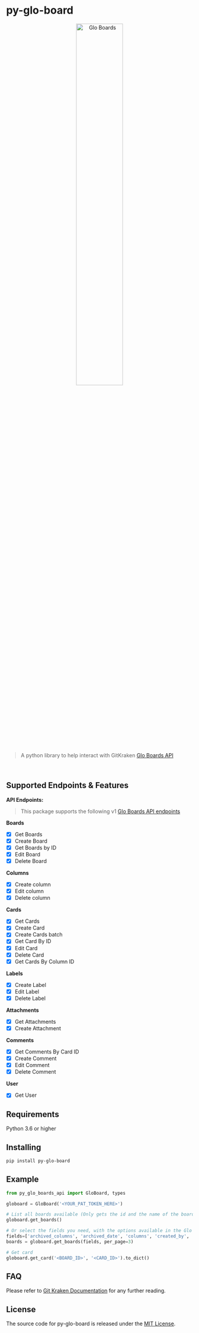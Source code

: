 # py-glo-board

<p align="center">
    <img align="center" src="https://cdn.worldvectorlogo.com/logos/gitkraken.svg" width="50%" height="50%" title="Glo Boards">
</p>

>A python library to help interact with GitKraken [Glo Boards API](https://support.gitkraken.com/developers/api/)
<br>

## Supported Endpoints & Features

**API Endpoints:**
>This package supports the following v1 [Glo Boards API endpoints](https://gloapi.gitkraken.com/v1/docs/)

**Boards**

- [x] Get Boards
- [x] Create Board
- [x] Get Boards by ID
- [x] Edit Board
- [x] Delete Board

**Columns**
- [x] Create column
- [x] Edit column
- [x] Delete column

**Cards**
- [x] Get Cards
- [x] Create Card
- [X] Create Cards batch
- [x] Get Card By ID
- [x] Edit Card
- [x] Delete Card
- [x] Get Cards By Column ID

**Labels**
- [x] Create Label
- [x] Edit Label
- [x] Delete Label

**Attachments**
- [X] Get Attachments
- [X] Create Attachment

**Comments**
- [x] Get Comments By Card ID
- [x] Create Comment
- [x] Edit Comment
- [x] Delete Comment

**User**
- [x] Get User

## Requirements
Python 3.6 or higher

## Installing
 
```bash
pip install py-glo-board
```

## Example
```python
from py_glo_boards_api import GloBoard, types

globoard = GloBoard('<YOUR_PAT_TOKEN_HERE>')

# List all boards available (Only gets the id and the name of the board)
globoard.get_boards()

# Or select the fields you need, with the options available in the Glo api
fields=['archived_columns', 'archived_date', 'columns', 'created_by', 'created_date', 'invited_members', 'labels', 'members', 'name']
boards = globoard.get_boards(fields, per_page=3)

# Get card
globoard.get_card('<BOARD_ID>', '<CARD_ID>').to_dict()

```

## FAQ
Please refer to [Git Kraken Documentation](https://support.gitkraken.com/developers/overview/) for any
further reading.
## License

[MIT]: https://opensource.org/licenses/MIT

The source code for py-glo-board is released under the [MIT License][MIT].
